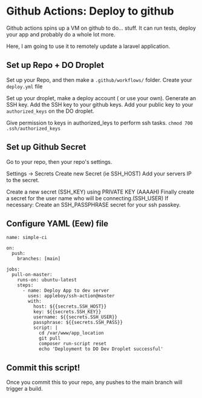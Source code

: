 # Github Actions: Deploy to github

Github actions spins up a VM on github to do... stuff. It can run
tests, deploy your app and probably do a whole lot more.

Here, I am going to use it to remotely update a laravel application.

## Set up Repo + DO Droplet
Set up your Repo, and then make a `.github/workflows/` folder.
Create your `deploy.yml` file

Set up your droplet, make a deploy account ( or use your own).
Generate an SSH key.
Add the SSH key to your github keys.
Add your public key to your `authorized_keys` on the DO droplet.

Give permission to keys in authorized_leys to perform ssh tasks.
`chmod 700 .ssh/authorized_keys`

## Set up Github Secret
Go to your repo, then your repo's settings.

Settings -> Secrets
Create new Secret (ie SSH_HOST)
Add your servers IP to the secret.

Create a new secret (SSH_KEY) using PRIVATE KEY (AAAAH)
Finally create a secret for the user name  who will be connecting.(SSH_USER)
If necessary:
    Create an SSH_PASSPHRASE secret for your ssh passkey.

## Configure  YAML (Eew) file 
```
name: simple-ci

on:
  push:
    branches: [main]

jobs:
  pull-on-master:
    runs-on: ubuntu-latest
    steps:
      - name: Deploy App to dev server
        uses: appleboy/ssh-action@master
        with:
          host: ${{secrets.SSH_HOST}}
          key: ${{secrets.SSH_KEY}}
          username: ${{secrets.SSH_USER}}
          passphrase: ${{secrets.SSH_PASS}}
          script: |
            cd /var/www/app_location
            git pull
            composer run-script reset
            echo 'Deployment to DO Dev Droplet successful'
```

## Commit this script!
Once you commit this to your repo, any pushes to the main branch will trigger
a build.
